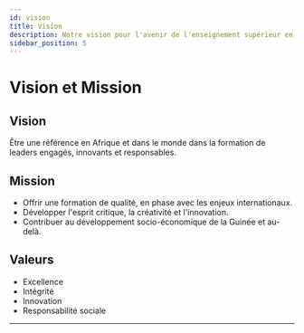 ```yaml
---
id: vision
title: Vision
description: Notre vision pour l'avenir de l'enseignement supérieur en Guinée.
sidebar_position: 5
---
```

# Vision et Mission

## Vision
Être une référence en Afrique et dans le monde dans la formation de leaders engagés, innovants et responsables.

## Mission
- Offrir une formation de qualité, en phase avec les enjeux internationaux.
- Développer l'esprit critique, la créativité et l'innovation.
- Contribuer au développement socio-économique de la Guinée et au-delà.

## Valeurs
- Excellence
- Intégrité
- Innovation
- Responsabilité sociale

---
